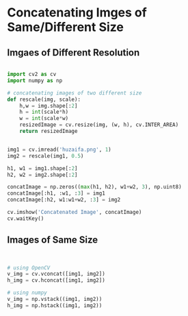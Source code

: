 # Concatenating Imges of Same/Different Size

## Imgaes of Different Resolution

```python

import cv2 as cv
import numpy as np

# concatenating images of two different size
def rescale(img, scale):
    h,w = img.shape[:2]
    h = int(scale*h)
    w = int(scale*w)
    resizedImage = cv.resize(img, (w, h), cv.INTER_AREA)
    return resizedImage


img1 = cv.imread('huzaifa.png', 1)
img2 = rescale(img1, 0.5)

h1, w1 = img1.shape[:2]
h2, w2 = img2.shape[:2]

concatImage = np.zeros((max(h1, h2), w1+w2, 3), np.uint8)
concatImage[:h1, :w1, :3] = img1
concatImage[:h2, w1:w1+w2, :3] = img2

cv.imshow('Concatenated Image', concatImage)
cv.waitKey()
```

## Images of Same Size

```python


# using OpenCV
v_img = cv.vconcat([img1, img2])
h_img = cv.hconcat([img1, img2])

# using numpy
v_img = np.vstack((img1, img2))
h_img = np.hstack((img1, img2))


```
